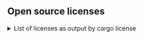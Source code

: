 ## Open source licenses

<details>
<summary>List of licenses as output by cargo license</summary>

- **`(MIT OR Apache-2.0) AND Unicode-DFS-2016`** (1): unicode-ident
- **`EUPL-1.2`** (1): distributed_arcade
- **`Apache-2.0`** (1): sync_wrapper
- **`Apache-2.0 OR Apache-2.0 WITH LLVM-exception OR MIT`** (1): wasi
- **`Apache-2.0 OR BSL-1.0`** (1): ryu
- **`Apache-2.0 OR MIT`** (81): ahash, arc-swap, async-trait, autocfg, bitflags, cfg-if, env_logger, fnv, form_urlencoded, futures, futures-channel, futures-core, futures-executor, futures-io, futures-macro, futures-sink, futures-task, futures-util, getrandom, hermit-abi, hermit-abi, http, httparse, httpdate, humantime, idna, itoa, lazy_static, libc, lock_api, log, mime, num_cpus, once_cell, parking_lot, parking_lot_core, percent-encoding, pin-project, pin-project-internal, pin-project-lite, pin-utils, ppv-lite86, pretty_env_logger, proc-macro2, quick-error, quote, r2d2, rand, rand_chacha, rand_core, regex, regex-syntax, rustversion, scheduled-thread-pool, scopeguard, serde, serde_derive, serde_json, serde_path_to_error, serde_urlencoded, signal-hook-registry, smallvec, socket2, syn, unicode-bidi, unicode-normalization, url, version_check, winapi, winapi-i686-pc-windows-gnu, winapi-x86_64-pc-windows-gnu, windows-sys, windows-sys, windows-targets, windows_aarch64_gnullvm, windows_aarch64_msvc, windows_i686_gnu, windows_i686_msvc, windows_x86_64_gnu, windows_x86_64_gnullvm, windows_x86_64_msvc
- **`Apache-2.0 OR MIT OR Zlib`** (2): tinyvec, tinyvec_macros
- **`BSD-3-Clause`** (2): redis, sha1_smol
- **`MIT`** (25): atty, axum, axum-core, bytes, combine, crc16, http-body, http-range-header, hyper, matchit, mio, redox_syscall, slab, tokio, tokio-macros, tokio-util, tower, tower-http, tower-http, tower-layer, tower-service, tracing, tracing-core, try-lock, want
- **`MIT OR Unlicense`** (4): aho-corasick, memchr, termcolor, winapi-util

</details>
